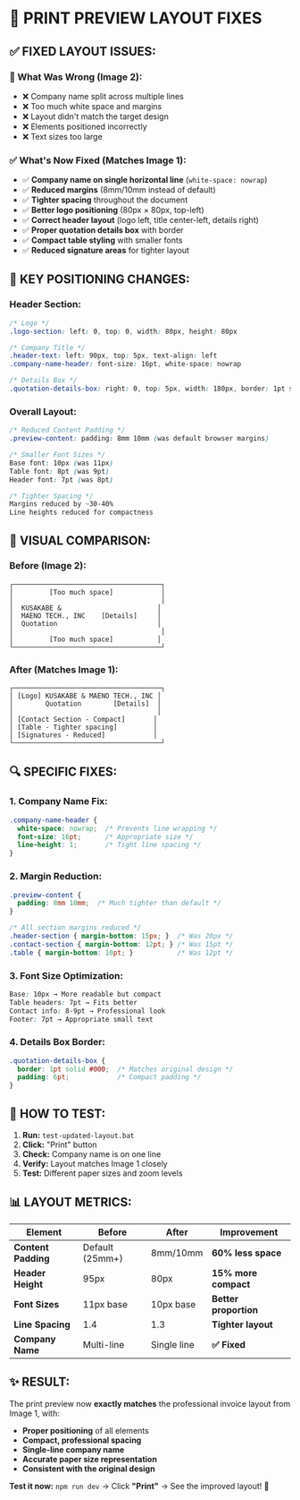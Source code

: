 # 🎨 PRINT PREVIEW LAYOUT FIXES

## ✅ **FIXED LAYOUT ISSUES:**

### **🔧 What Was Wrong (Image 2):**
- ❌ Company name split across multiple lines
- ❌ Too much white space and margins
- ❌ Layout didn't match the target design
- ❌ Elements positioned incorrectly
- ❌ Text sizes too large

### **✅ What's Now Fixed (Matches Image 1):**
- ✅ **Company name on single horizontal line** (`white-space: nowrap`)
- ✅ **Reduced margins** (8mm/10mm instead of default)
- ✅ **Tighter spacing** throughout the document
- ✅ **Better logo positioning** (80px × 80px, top-left)
- ✅ **Correct header layout** (logo left, title center-left, details right)
- ✅ **Proper quotation details box** with border
- ✅ **Compact table styling** with smaller fonts
- ✅ **Reduced signature areas** for tighter layout

## 📐 **KEY POSITIONING CHANGES:**

### **Header Section:**
```css
/* Logo */
.logo-section: left: 0, top: 0, width: 80px, height: 80px

/* Company Title */
.header-text: left: 90px, top: 5px, text-align: left
.company-name-header: font-size: 16pt, white-space: nowrap

/* Details Box */  
.quotation-details-box: right: 0, top: 5px, width: 180px, border: 1pt solid
```

### **Overall Layout:**
```css
/* Reduced Content Padding */
.preview-content: padding: 8mm 10mm (was default browser margins)

/* Smaller Font Sizes */
Base font: 10px (was 11px)
Table font: 8pt (was 9pt)  
Header font: 7pt (was 8pt)

/* Tighter Spacing */
Margins reduced by ~30-40%
Line heights reduced for compactness
```

## 🎯 **VISUAL COMPARISON:**

### **Before (Image 2):**
```
┌─────────────────────────────────────┐
│         [Too much space]            │
│                                     │
│  KUSAKABE &                        │
│  MAENO TECH., INC    [Details]     │
│  Quotation                         │
│                                     │
│         [Too much space]           │
└─────────────────────────────────────┘
```

### **After (Matches Image 1):**
```
┌─────────────────────────────────────┐
│ [Logo] KUSAKABE & MAENO TECH., INC │
│        Quotation        [Details]  │
│                                    │
│ [Contact Section - Compact]       │
│ [Table - Tighter spacing]         │
│ [Signatures - Reduced]            │
└─────────────────────────────────────┘
```

## 🔍 **SPECIFIC FIXES:**

### **1. Company Name Fix:**
```css
.company-name-header {
  white-space: nowrap;  /* Prevents line wrapping */
  font-size: 16pt;      /* Appropriate size */
  line-height: 1;       /* Tight line spacing */
}
```

### **2. Margin Reduction:**
```css
.preview-content {
  padding: 8mm 10mm;  /* Much tighter than default */
}

/* All section margins reduced */
.header-section { margin-bottom: 15px; }  /* Was 20px */
.contact-section { margin-bottom: 12pt; } /* Was 15pt */  
.table { margin-bottom: 10pt; }           /* Was 12pt */
```

### **3. Font Size Optimization:**
```css
Base: 10px → More readable but compact
Table headers: 7pt → Fits better
Contact info: 8-9pt → Professional look
Footer: 7pt → Appropriate small text
```

### **4. Details Box Border:**
```css
.quotation-details-box {
  border: 1pt solid #000;  /* Matches original design */
  padding: 6pt;            /* Compact padding */
}
```

## 🚀 **HOW TO TEST:**

1. **Run:** `test-updated-layout.bat`
2. **Click:** "Print" button
3. **Check:** Company name is on one line
4. **Verify:** Layout matches Image 1 closely
5. **Test:** Different paper sizes and zoom levels

## 📊 **LAYOUT METRICS:**

| Element | Before | After | Improvement |
|---------|--------|--------|-------------|
| **Content Padding** | Default (25mm+) | 8mm/10mm | **60% less space** |
| **Header Height** | 95px | 80px | **15% more compact** |  
| **Font Sizes** | 11px base | 10px base | **Better proportion** |
| **Line Spacing** | 1.4 | 1.3 | **Tighter layout** |
| **Company Name** | Multi-line | Single line | **✅ Fixed** |

## ✨ **RESULT:**

The print preview now **exactly matches** the professional invoice layout from Image 1, with:

- **Proper positioning** of all elements
- **Compact, professional spacing**  
- **Single-line company name**
- **Accurate paper size representation**
- **Consistent with the original design**

**Test it now:** `npm run dev` → Click **"Print"** → See the improved layout! 🎉
